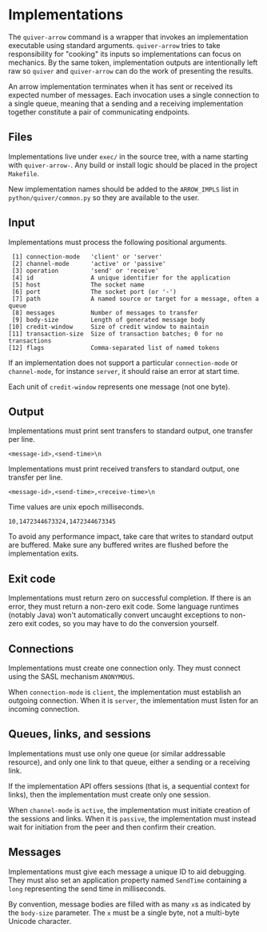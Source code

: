# Implementations

The `quiver-arrow` command is a wrapper that invokes an implementation
executable using standard arguments.  `quiver-arrow` tries to take
responsibility for "cooking" its inputs so implementations can focus
on mechanics.  By the same token, implementation outputs are
intentionally left raw so `quiver` and `quiver-arrow` can do the work
of presenting the results.

An arrow implementation terminates when it has sent or received its
expected number of messages.  Each invocation uses a single connection
to a single queue, meaning that a sending and a receiving
implementation together constitute a pair of communicating endpoints.

## Files

Implementations live under `exec/` in the source tree, with a name
starting with `quiver-arrow-`.  Any build or install logic should be
placed in the project `Makefile`.

New implementation names should be added to the `ARROW_IMPLS` list in
`python/quiver/common.py` so they are available to the user.

## Input

Implementations must process the following positional arguments.

     [1] connection-mode   'client' or 'server'
     [2] channel-mode      'active' or 'passive'
     [3] operation         'send' or 'receive'
     [4] id                A unique identifier for the application
     [5] host              The socket name
     [6] port              The socket port (or '-')
     [7] path              A named source or target for a message, often a queue
     [8] messages          Number of messages to transfer
     [9] body-size         Length of generated message body
    [10] credit-window     Size of credit window to maintain
    [11] transaction-size  Size of transaction batches; 0 for no transactions
    [12] flags             Comma-separated list of named tokens

If an implementation does not support a particular `connection-mode`
or `channel-mode`, for instance `server`, it should raise an error at
start time.

Each unit of `credit-window` represents one message (not one byte).

## Output

Implementations must print sent transfers to standard output, one
transfer per line.

    <message-id>,<send-time>\n

Implementations must print received transfers to standard output, one
transfer per line.

    <message-id>,<send-time>,<receive-time>\n

Time values are unix epoch milliseconds.

    10,1472344673324,1472344673345

To avoid any performance impact, take care that writes to standard
output are buffered.  Make sure any buffered writes are flushed before
the implementation exits.

## Exit code

Implementations must return zero on successful completion.  If there
is an error, they must return a non-zero exit code.  Some language
runtimes (notably Java) won't automatically convert uncaught
exceptions to non-zero exit codes, so you may have to do the
conversion yourself.

## Connections

Implementations must create one connection only.  They must connect
using the SASL mechanism `ANONYMOUS`.

When `connection-mode` is `client`, the implementation must establish
an outgoing connection.  When it is `server`, the imlementation must
listen for an incoming connection.

<!-- XXX reconnect -->

## Queues, links, and sessions

Implementations must use only one queue (or similar addressable
resource), and only one link to that queue, either a sending or a
receiving link.

If the implementation API offers sessions (that is, a sequential
context for links), then the implementation must create only one
session.

When `channel-mode` is `active`, the implementation must initiate
creation of the sessions and links.  When it is `passive`, the
implementation must instead wait for initiation from the peer and then
confirm their creation.

## Messages

Implementations must give each message a unique ID to aid debugging.
They must also set an application property named `SendTime` containing
a `long` representing the send time in milliseconds.

By convention, message bodies are filled with as many `x`s as
indicated by the `body-size` parameter.  The `x` must be a single
byte, not a multi-byte Unicode character.

<!--
XXX

Sent messages must be non-durable and configured for
at-least-once-delivery (in JMS terms, non-persistent and
auto-acknowledge).
-->

<!-- XXX acknowledgments -->
